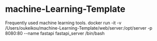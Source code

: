 # machine-Learning-Template
Frequently used machine learning tools.
docker run -it -v /Users/oukeikou/machine-Learning-Template/web/server:/opt/server -p 8080:80 --name fastapi  fastapi_server  /bin/bash